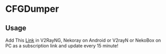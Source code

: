 # CFGDumper


<!-- USAGE -->
## Usage

Add This [Link](https://raw.githubusercontent.com/tahmaseb73/CFGDumper/refs/heads/main/config.txt) in V2RayNG, Nekoray on Android or V2rayN or NekoBox on PC as a subscription link and update every 15 minute!
